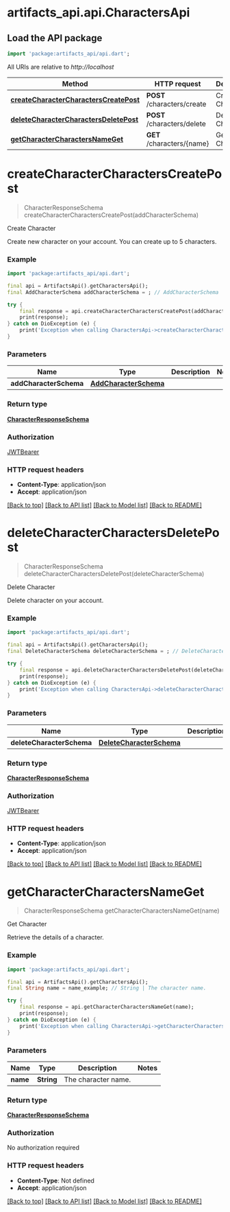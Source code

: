 # artifacts_api.api.CharactersApi

## Load the API package
```dart
import 'package:artifacts_api/api.dart';
```

All URIs are relative to *http://localhost*

Method | HTTP request | Description
------------- | ------------- | -------------
[**createCharacterCharactersCreatePost**](CharactersApi.md#createcharactercharacterscreatepost) | **POST** /characters/create | Create Character
[**deleteCharacterCharactersDeletePost**](CharactersApi.md#deletecharactercharactersdeletepost) | **POST** /characters/delete | Delete Character
[**getCharacterCharactersNameGet**](CharactersApi.md#getcharactercharactersnameget) | **GET** /characters/{name} | Get Character


# **createCharacterCharactersCreatePost**
> CharacterResponseSchema createCharacterCharactersCreatePost(addCharacterSchema)

Create Character

Create new character on your account. You can create up to 5 characters.

### Example
```dart
import 'package:artifacts_api/api.dart';

final api = ArtifactsApi().getCharactersApi();
final AddCharacterSchema addCharacterSchema = ; // AddCharacterSchema | 

try {
    final response = api.createCharacterCharactersCreatePost(addCharacterSchema);
    print(response);
} catch on DioException (e) {
    print('Exception when calling CharactersApi->createCharacterCharactersCreatePost: $e\n');
}
```

### Parameters

Name | Type | Description  | Notes
------------- | ------------- | ------------- | -------------
 **addCharacterSchema** | [**AddCharacterSchema**](AddCharacterSchema.md)|  | 

### Return type

[**CharacterResponseSchema**](CharacterResponseSchema.md)

### Authorization

[JWTBearer](../README.md#JWTBearer)

### HTTP request headers

 - **Content-Type**: application/json
 - **Accept**: application/json

[[Back to top]](#) [[Back to API list]](../README.md#documentation-for-api-endpoints) [[Back to Model list]](../README.md#documentation-for-models) [[Back to README]](../README.md)

# **deleteCharacterCharactersDeletePost**
> CharacterResponseSchema deleteCharacterCharactersDeletePost(deleteCharacterSchema)

Delete Character

Delete character on your account.

### Example
```dart
import 'package:artifacts_api/api.dart';

final api = ArtifactsApi().getCharactersApi();
final DeleteCharacterSchema deleteCharacterSchema = ; // DeleteCharacterSchema | 

try {
    final response = api.deleteCharacterCharactersDeletePost(deleteCharacterSchema);
    print(response);
} catch on DioException (e) {
    print('Exception when calling CharactersApi->deleteCharacterCharactersDeletePost: $e\n');
}
```

### Parameters

Name | Type | Description  | Notes
------------- | ------------- | ------------- | -------------
 **deleteCharacterSchema** | [**DeleteCharacterSchema**](DeleteCharacterSchema.md)|  | 

### Return type

[**CharacterResponseSchema**](CharacterResponseSchema.md)

### Authorization

[JWTBearer](../README.md#JWTBearer)

### HTTP request headers

 - **Content-Type**: application/json
 - **Accept**: application/json

[[Back to top]](#) [[Back to API list]](../README.md#documentation-for-api-endpoints) [[Back to Model list]](../README.md#documentation-for-models) [[Back to README]](../README.md)

# **getCharacterCharactersNameGet**
> CharacterResponseSchema getCharacterCharactersNameGet(name)

Get Character

Retrieve the details of a character.

### Example
```dart
import 'package:artifacts_api/api.dart';

final api = ArtifactsApi().getCharactersApi();
final String name = name_example; // String | The character name.

try {
    final response = api.getCharacterCharactersNameGet(name);
    print(response);
} catch on DioException (e) {
    print('Exception when calling CharactersApi->getCharacterCharactersNameGet: $e\n');
}
```

### Parameters

Name | Type | Description  | Notes
------------- | ------------- | ------------- | -------------
 **name** | **String**| The character name. | 

### Return type

[**CharacterResponseSchema**](CharacterResponseSchema.md)

### Authorization

No authorization required

### HTTP request headers

 - **Content-Type**: Not defined
 - **Accept**: application/json

[[Back to top]](#) [[Back to API list]](../README.md#documentation-for-api-endpoints) [[Back to Model list]](../README.md#documentation-for-models) [[Back to README]](../README.md)

